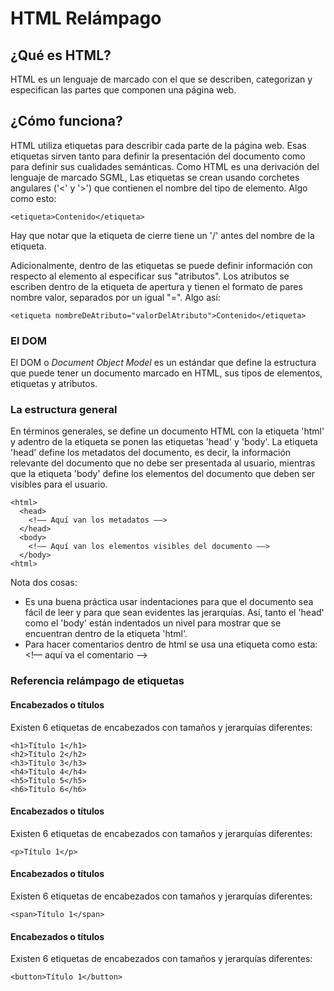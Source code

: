 # HTML Relámpago

## ¿Qué es HTML?

HTML es un lenguaje de marcado con el que se describen, categorizan y especifican las partes que componen una página web.

## ¿Cómo funciona?

HTML utiliza etiquetas para describir cada parte de la página web. Esas etiquetas sirven tanto para definir la presentación del documento como para definir sus cualidades semánticas.
Como HTML es una derivación del lenguaje de marcado SGML, Las etiquetas se crean usando corchetes angulares ('<' y '>') que contienen el nombre del tipo de elemento. Algo como esto:

`<etiqueta>Contenido</etiqueta>`

Hay que notar que la etiqueta de cierre tiene un '/' antes del nombre de la etiqueta.

Adicionalmente, dentro de las etiquetas se puede definir información con respecto al elemento al especificar sus "atributos". Los atributos se escriben dentro de la etiqueta de apertura y tienen el formato de pares nombre valor, separados por un igual "=". Algo así:

`<etiqueta nombreDeAtributo="valorDelAtributo">Contenido</etiqueta>`

### El DOM

El DOM o *Document Object Model* es un estándar que define la estructura que puede tener un documento marcado en HTML, sus tipos de elementos, etiquetas y atributos.

### La estructura general

En términos generales, se define un documento HTML con la etiqueta 'html' y adentro de la etiqueta se ponen las etiquetas 'head' y 'body'. La etiqueta 'head' define los metadatos del documento, es decir, la información relevante del documento que no debe ser presentada al usuario, mientras que la etiqueta 'body' define los elementos del documento que deben ser visibles para el usuario.

```
<html>
  <head>
    <!–– Aquí van los metadatos ––>
  </head>
  <body>
    <!–– Aquí van los elementos visibles del documento ––>
  </body>
<html>
```

Nota dos cosas: 
* Es una buena práctica usar indentaciones para que el documento sea fácil de leer y para que sean evidentes las jerarquías. Así, tanto el 'head' como el 'body' están indentados un nivel para mostrar que se encuentran dentro de la etiqueta 'html'.
* Para hacer comentarios dentro de html se usa una etiqueta como esta: <!–– aquí va el comentario ––>

### Referencia relámpago de etiquetas

#### Encabezados o títulos
Existen 6 etiquetas de encabezados con tamaños y jerarquías diferentes:

```
<h1>Título 1</h1>
<h2>Título 2</h2>
<h3>Título 3</h3>
<h4>Título 4</h4>
<h5>Título 5</h5>
<h6>Título 6</h6>
```

#### Encabezados o títulos
Existen 6 etiquetas de encabezados con tamaños y jerarquías diferentes:

```
<p>Título 1</p>
```

#### Encabezados o títulos
Existen 6 etiquetas de encabezados con tamaños y jerarquías diferentes:

```
<span>Título 1</span>
```

#### Encabezados o títulos
Existen 6 etiquetas de encabezados con tamaños y jerarquías diferentes:

```
<button>Título 1</button>
```
